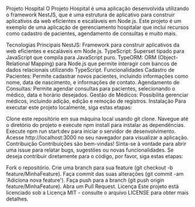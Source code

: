 Projeto Hospital
O Projeto Hospital é uma aplicação desenvolvida utilizando o framework NestJS, que é uma estrutura de aplicativo para construir aplicativos da web eficientes e escaláveis em Node.js. Este projeto é um exemplo de uma aplicação de gerenciamento hospitalar que inclui recursos como cadastro de pacientes, agendamento de consultas e muito mais.

Tecnologias Principais
NestJS: Framework para construir aplicativos da web eficientes e escaláveis em Node.js.
TypeScript: Superset tipado para JavaScript que compila para JavaScript puro.
TypeORM: ORM (Object-Relational Mapping) para Node.js que permite interagir com bancos de dados relacionais utilizando TypeScript.
Funcionalidades
Cadastro de Pacientes: Permite cadastrar novos pacientes, incluindo informações como nome, data de nascimento, e informações de contato.
Agendamento de Consultas: Permite agendar consultas para pacientes, selecionando o médico, data e horário desejados.
Gestão de Médicos: Possibilita gerenciar médicos, incluindo adição, edição e remoção de registros.
Instalação
Para executar este projeto localmente, siga estas etapas:

Clone este repositório em sua máquina local usando git clone.
Navegue até o diretório do projeto e execute npm install para instalar as dependências.
Execute npm run start:dev para iniciar o servidor de desenvolvimento.
Acesse http://localhost:3000 no seu navegador para visualizar a aplicação.
Contribuição
Contribuições são bem-vindas! Sinta-se à vontade para abrir uma issue para relatar bugs, sugestões ou novas funcionalidades. Se deseja contribuir diretamente para o código, por favor, siga estas etapas:

Fork o repositório.
Crie uma branch para sua feature (git checkout -b feature/MinhaFeature).
Faça commit das suas alterações (git commit -am 'Adiciona nova feature').
Faça push para a branch (git push origin feature/MinhaFeature).
Abra um Pull Request.
Licença
Este projeto está licenciado sob a Licença MIT - consulte o arquivo LICENSE para obter mais detalhes.
